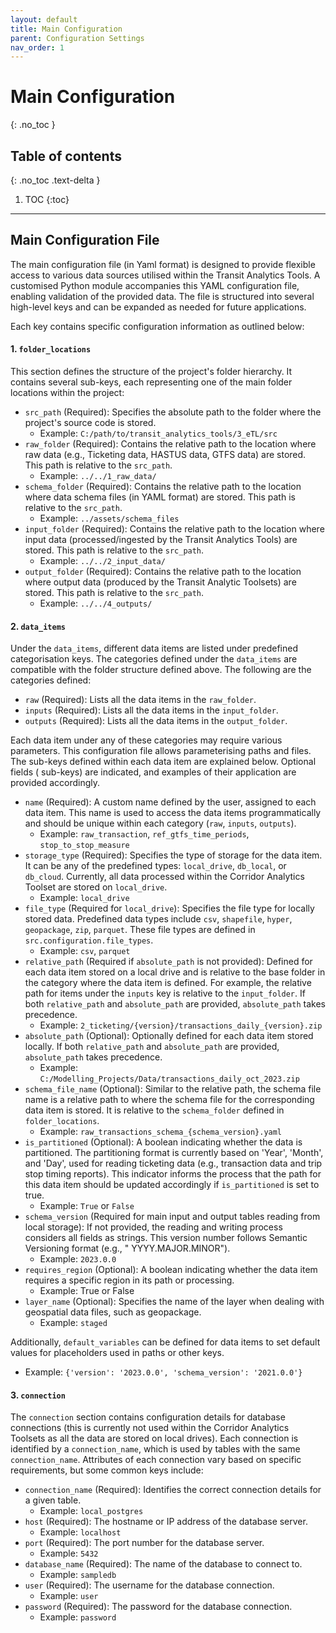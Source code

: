 ```yaml
---
layout: default
title: Main Configuration
parent: Configuration Settings
nav_order: 1
---
```


# Main Configuration
{: .no_toc }
## Table of contents
{: .no_toc .text-delta }

1. TOC
{:toc}

---



## Main Configuration File

The main configuration file (in Yaml format) is designed to provide flexible access to various data sources utilised within the Transit Analytics Tools. A customised Python module accompanies this YAML configuration file, enabling validation of the provided data. The file is structured into several high-level keys and can be expanded as needed for future applications.   

Each key contains specific configuration information as outlined below:

#### 1. `folder_locations`

This section defines the structure of the project's folder hierarchy. It contains several sub-keys, each representing
one of the main folder locations within the project:

- `src_path` (Required): Specifies the absolute path to the folder where the project's source code is stored.
    - Example: `C:/path/to/transit_analytics_tools/3_eTL/src`
- `raw_folder` (Required): Contains the relative path to the location where raw data (e.g., Ticketing data, HASTUS data,
  GTFS data) are stored. This path is relative to the `src_path`.
    - Example: `../../1_raw_data/`
- `schema_folder` (Required): Contains the relative path to the location where data schema files (in YAML format) are
  stored. This path is relative to the `src_path`.
    - Example: `../assets/schema_files`
- `input_folder` (Required): Contains the relative path to the location where input data (processed/ingested by the
  Transit Analytics Tools) are stored. This path is relative to the `src_path`.
    - Example: `../../2_input_data/`
- `output_folder` (Required): Contains the relative path to the location where output data (produced by the Transit
  Analytic Toolsets) are stored. This path is relative to the `src_path`.
    - Example: `../../4_outputs/`

#### 2. `data_items`

Under the `data_items`, different data items are listed under predefined categorisation keys. The categories defined
under the `data_items` are compatible with the folder structure defined above. The following are the categories defined:

- `raw` (Required): Lists all the data items in the `raw_folder`.
- `inputs` (Required): Lists all the data items in the `input_folder`.
- `outputs` (Required): Lists all the data items in the `output_folder`.

Each data item under any of these categories may require various parameters. This configuration file allows
parameterising paths and files. The sub-keys defined within each data item are explained below. Optional fields (
sub-keys) are indicated, and examples of their application are provided accordingly.

- `name` (Required): A custom name defined by the user, assigned to each data item. This name is used to access the data
  items programmatically and should be unique within each category (`raw`, `inputs`, `outputs`).
    - Example: `raw_transaction`, `ref_gtfs_time_periods`, `stop_to_stop_measure`
- `storage_type` (Required): Specifies the type of storage for the data item. It can be any of the predefined
  types: `local_drive`, `db_local`, or `db_cloud`. Currently, all data processed within the Corridor Analytics Toolset
  are stored on `local_drive`.
    - Example: `local_drive`
- `file_type` (Required for `local_drive`): Specifies the file type for locally stored data. Predefined data types
  include `csv`, `shapefile`, `hyper`, `geopackage`, `zip`, `parquet`. These file types are defined
  in `src.configuration.file_types`.
    - Example: `csv`, `parquet`
- `relative_path` (Required if `absolute_path` is not provided): Defined for each data item stored on a local drive and
  is relative to the base folder in the category where the data item is defined. For example, the relative path for
  items under the `inputs` key is relative to the `input_folder`. If both `relative_path` and `absolute_path` are
  provided, `absolute_path` takes precedence.
    - Example: `2_ticketing/{version}/transactions_daily_{version}.zip`
- `absolute_path` (Optional): Optionally defined for each data item stored locally. If both `relative_path`
  and `absolute_path` are provided, `absolute_path` takes precedence.
    - Example: `C:/Modelling_Projects/Data/transactions_daily_oct_2023.zip`
- `schema_file_name` (Optional): Similar to the relative path, the schema file name is a relative path to where the
  schema file for the corresponding data item is stored. It is relative to the `schema_folder` defined
  in `folder_locations`.
    - Example: `raw_transactions_schema_{schema_version}.yaml`
- `is_partitioned` (Optional): A boolean indicating whether the data is partitioned. The partitioning format is
  currently based on 'Year', 'Month', and 'Day', used for reading ticketing data (e.g., transaction data and trip stop
  timing reports). This indicator informs the process that the path for this data item should be updated accordingly
  if `is_partitioned` is set to true.
    - Example: `True` or `False`
- `schema_version` (Required for main input and output tables reading from local storage): If not provided, the reading
  and writing process considers all fields as strings. This version number follows Semantic Versioning format (e.g., "
  YYYY.MAJOR.MINOR").
    - Example: `2023.0.0`
- `requires_region` (Optional): A boolean indicating whether the data item requires a specific region in its path or
  processing.
    - Example: True or False
- `layer_name` (Optional): Specifies the name of the layer when dealing with geospatial data files, such as geopackage.
    - Example: `staged`

Additionally, `default_variables` can be defined for data items to set default values for placeholders used in paths or
other keys.

- Example: `{'version': '2023.0.0', 'schema_version': '2021.0.0'}`

#### 3. `connection`

The `connection` section contains configuration details for database connections (this is currently not used within the
Corridor Analytics Toolsets as all the data are stored on local drives). Each connection is identified by
a `connection_name`, which is used by tables with the same `connection_name`. Attributes of each connection vary based
on specific requirements, but some common keys include:

- `connection_name` (Required): Identifies the correct connection details for a given table.
    - Example: `local_postgres`
- `host` (Required): The hostname or IP address of the database server.
    - Example: `localhost`
- `port` (Required): The port number for the database server.
    - Example: `5432`
- `database_name` (Required): The name of the database to connect to.
    - Example: `sampledb`
- `user` (Required): The username for the database connection.
    - Example: `user`
- `password` (Required): The password for the database connection.
    - Example: `password`
